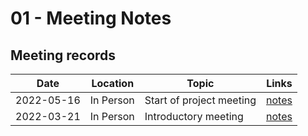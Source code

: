 # 01 - Meeting Notes 

## Meeting records 

|Date        | Location   |  Topic                                     | Links                       |
|------------|------------|--------------------------------------------|-----------------------------|
|2022-05-16  |  In Person |   Start of project meeting                 | [notes]()                   |
|2022-03-21  |  In Person |   Introductory meeting                     | [notes](./2022-03-21.md)    |
